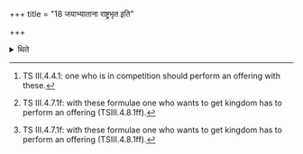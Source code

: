 +++
title = "18 जयाभ्याताना राष्ट्रभृत इति"

+++

<details><summary>थिते</summary>

18. The formulae called Jaya,[^1] Abhyātāna,[^3] and Rāṣṭrabhr̥t (are to be used) as mentioned in the Brāhmaṇa-text.[^3]  

[^1]: TS III.4.4.1: one who is in competition should perform an offering with these.   

[^2]: TS III.4.5.1f: with these formulae (in addition to Jaya and Rāṣtrabhr̥t one who has enemies has to perform an offering (TS III 
.4.6.11).   

[^3]: TS III.4.7.1f: with these formulae one who wants to get kingdom has to perform an offering (TSIII.4.8.1ff). 
</details>
